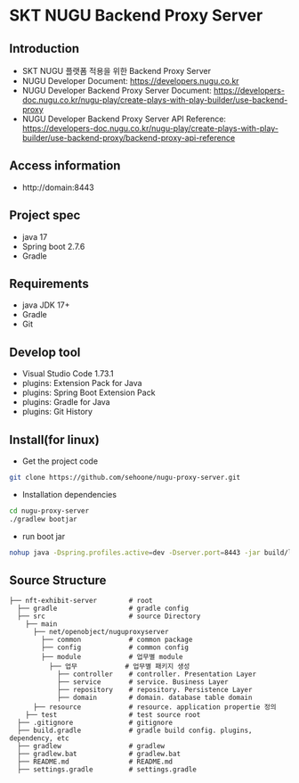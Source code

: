
<h1>SKT NUGU Backend Proxy Server</h1>

## Introduction
- SKT NUGU 플랫폼 적용을 위한 Backend Proxy Server
- NUGU Developer Document: https://developers.nugu.co.kr
- NUGU Developer Backend Proxy Server Document: https://developers-doc.nugu.co.kr/nugu-play/create-plays-with-play-builder/use-backend-proxy
- NUGU Developer Backend Proxy Server API Reference: https://developers-doc.nugu.co.kr/nugu-play/create-plays-with-play-builder/use-backend-proxy/backend-proxy-api-reference

## Access information
- http://domain:8443

## Project spec
- java 17
- Spring boot 2.7.6
- Gradle

## Requirements
- java JDK 17+
- Gradle 
- Git

## Develop tool
- Visual Studio Code 1.73.1
- plugins: Extension Pack for Java
- plugins: Spring Boot Extension Pack
- plugins: Gradle for Java
- plugins: Git History

## Install(for linux)
- Get the project code
```sh
git clone https://github.com/sehoone/nugu-proxy-server.git
```
- Installation dependencies
```sh
cd nugu-proxy-server
./gradlew bootjar
```
- run boot jar
```sh
nohup java -Dspring.profiles.active=dev -Dserver.port=8443 -jar build/libs/nugu-proxy-server-0.0.1-SNAPSHOT.jar &
```

## Source Structure
```
├── nft-exhibit-server        # root
  ├── gradle                  # gradle config
  ├── src                     # source Directory
    ├── main
      ├── net/openobject/nuguproxyserver
        ├── common            # common package
        ├── config            # common config
        ├── module            # 업무별 module
          ├── 업무            # 업무별 패키지 생성
            ├── controller    # controller. Presentation Layer
            ├── service       # service. Business Layer
            ├── repository    # repository. Persistence Layer
            ├── domain        # domain. database table domain
      ├── resource            # resource. application propertie 정의
    ├── test                  # test source root
  ├── .gitignore              # gitignore
  ├── build.gradle            # gradle build config. plugins, dependency, etc
  ├── gradlew                 # gradlew
  ├── gradlew.bat             # gradlew.bat
  ├── README.md               # README.md
  ├── settings.gradle         # settings.gradle
```